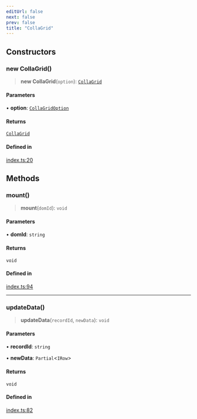 ```yaml
---
editUrl: false
next: false
prev: false
title: "CollaGrid"
---
```


## Constructors

### new CollaGrid()

> **new CollaGrid**(`option`): [`CollaGrid`](/api/classes/collagrid/)

#### Parameters

• **option**: [`CollaGridOption`](/api/interfaces/collagridoption/)

#### Returns

[`CollaGrid`](/api/classes/collagrid/)

#### Defined in

[index.ts:20](https://github.com/collagrid/colla-grid/blob/3fc731fcf42b316d027d90ce80569fd823117ab5/packages/core/src/index.ts#L20)

## Methods

### mount()

> **mount**(`domId`): `void`

#### Parameters

• **domId**: `string`

#### Returns

`void`

#### Defined in

[index.ts:94](https://github.com/collagrid/colla-grid/blob/3fc731fcf42b316d027d90ce80569fd823117ab5/packages/core/src/index.ts#L94)

***

### updateData()

> **updateData**(`recordId`, `newData`): `void`

#### Parameters

• **recordId**: `string`

• **newData**: `Partial`\<`IRow`\>

#### Returns

`void`

#### Defined in

[index.ts:82](https://github.com/collagrid/colla-grid/blob/3fc731fcf42b316d027d90ce80569fd823117ab5/packages/core/src/index.ts#L82)
